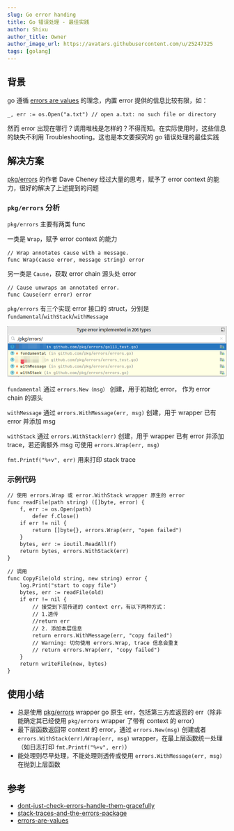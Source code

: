 ```yaml
---
slug: Go error handing
title: Go 错误处理 - 最佳实践
author: Shixu
author_title: Owner
author_image_url: https://avatars.githubusercontent.com/u/25247325
tags: [golang]
---
```


## 背景

go 遵循 [errors are values](https://blog.golang.org/errors-are-values) 的理念，内置 error 提供的信息比较有限，如：
``` 
_, err := os.Open("a.txt") // open a.txt: no such file or directory
```

然而 error 出现在哪行？调用堆栈是怎样的？不得而知。在实际使用时，这些信息的缺失不利用 Troubleshooting。这也是本文要探究的 go 错误处理的最佳实践

## 解决方案

[pkg/errors](https://github.com/pkg/errors)  的作者 Dave Cheney 经过大量的思考，赋予了 error context 的能力，很好的解决了上述提到的问题

### `pkg/errors` 分析
`pkg/errors` 主要有两类 func

一类是 `Wrap`，赋予 error context 的能力
```
// Wrap annotates cause with a message.
func Wrap(cause error, message string) error
```

另一类是 `Cause`，获取 error chain 源头处 error

```
// Cause unwraps an annotated error.
func Cause(err error) error
```

`pkg/errors` 有三个实现 error 接口的 struct，分别是 `fundamental`/`withStack`/`withMessage`

![image](img/errorImpl.png)


`fundamental` 通过 `errors.New（msg）` 创建，用于初始化 error， 作为 error chain 的源头

`withMessage` 通过 `errors.WithMessage(err, msg)` 创建，用于 wrapper 已有 error 并添加 msg

`withStack` 通过 `errors.WithStack(err)` 创建，用于 wrapper 已有 error 并添加 trace，若还需额外 msg 可使用 `errors.Wrap(err, msg)`

`fmt.Printf("%+v", err)` 用来打印 stack trace


### 示例代码

``` golang
// 使用 errors.Wrap 或 error.WithStack wrapper 原生的 error
func readFile(path string) ([]byte, error) {
	f, err := os.Open(path)
        defer f.Close()
	if err != nil {		
		return []byte{}, errors.Wrap(err, "open failed")
	}
	bytes, err := ioutil.ReadAll(f)
	return bytes, errors.WithStack(err)
}
```

```golang
// 调用
func CopyFile(old string, new string) error {
	log.Print("start to copy file")
	bytes, err := readFile(old)
	if err != nil {
		// 接受到下层传递的 context err，有以下两种方式：
		// 1.透传
		//return err
		// 2. 添加本层信息
		return errors.WithMessage(err, "copy failed")
		// Warning: 切勿使用 errors.Wrap, trace 信息会重复
		// return errors.Wrap(err, "copy failed")
	}
	return writeFile(new, bytes)
}
```
## 使用小结
- 总是使用 [pkg/errors](https://github.com/pkg/errors) wrapper go 原生 err，包括第三方库返回的 err（除非能确定其已经使用 `pkg/errors` wrapper 了带有 context 的 error）
- 最下层函数返回带 context 的 error，通过 `errors.New(msg)` 创建或者`errors.WithStack(err)/Wrap(err, msg)` wrapper，在最上层函数统一处理（如日志打印 `fmt.Printf("%+v", err)`）
- 能处理则尽早处理，不能处理则透传或使用 `errors.WithMessage(err, msg)` 在抛到上层函数

## 参考
- [dont-just-check-errors-handle-them-gracefully](https://dave.cheney.net/2016/04/27/dont-just-check-errors-handle-them-gracefully)
- [stack-traces-and-the-errors-package](https://dave.cheney.net/2016/06/12/stack-traces-and-the-errors-package)
- [errors-are-values](https://blog.golang.org/errors-are-values)
